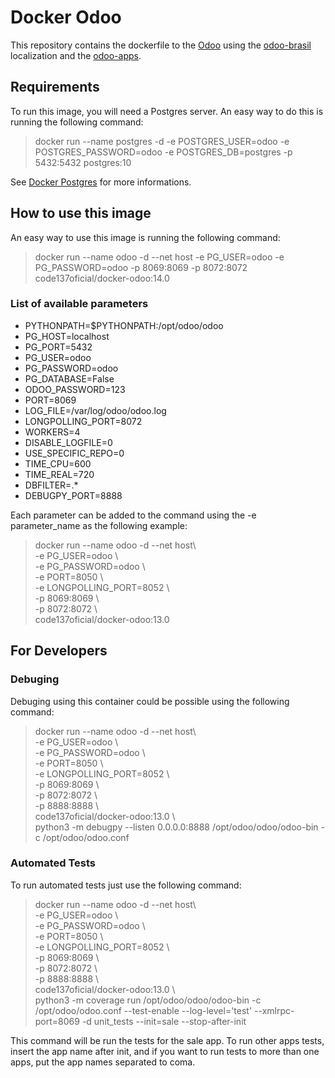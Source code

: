 # Docker Odoo

This repository contains the dockerfile to the [Odoo](https://www.odoo.com) using the [odoo-brasil](https://www.github.com/trust-code/odoo-brasil) localization and the [odoo-apps](https://www.github.com/code-137/odoo-apps).

## Requirements

To run this image, you will need a Postgres server. An easy way to do this is running the following command:

> docker run --name postgres -d -e POSTGRES_USER=odoo -e POSTGRES_PASSWORD=odoo -e POSTGRES_DB=postgres -p 5432:5432 postgres:10


See [Docker Postgres](https://hub.docker.com/_/postgres/) for more informations.

## How to use this image

An easy way to use this image is running the following command:

> docker run --name odoo -d --net host -e PG_USER=odoo -e PG_PASSWORD=odoo -p 8069:8069 -p 8072:8072 code137oficial/docker-odoo:14.0


### List of available parameters

* PYTHONPATH=$PYTHONPATH:/opt/odoo/odoo
* PG_HOST=localhost
* PG_PORT=5432
* PG_USER=odoo
* PG_PASSWORD=odoo
* PG_DATABASE=False
* ODOO_PASSWORD=123
* PORT=8069
* LOG_FILE=/var/log/odoo/odoo.log
* LONGPOLLING_PORT=8072
* WORKERS=4
* DISABLE_LOGFILE=0
* USE_SPECIFIC_REPO=0
* TIME_CPU=600
* TIME_REAL=720
* DBFILTER=.*
* DEBUGPY_PORT=8888

Each parameter can be added to the command using the -e parameter_name as the following example:

> docker run --name odoo -d --net host\\  
    -e PG_USER=odoo \\  
    -e PG_PASSWORD=odoo \\  
    -e PORT=8050 \\  
    -e LONGPOLLING_PORT=8052 \\  
    -p 8069:8069 \\  
    -p 8072:8072 \\  
    code137oficial/docker-odoo:13.0

## For Developers

### Debuging

Debuging using this container could be possible using the following command:

> docker run --name odoo -d --net host\\  
    -e PG_USER=odoo \\  
    -e PG_PASSWORD=odoo \\  
    -e PORT=8050 \\  
    -e LONGPOLLING_PORT=8052 \\  
    -p 8069:8069 \\  
    -p 8072:8072 \\  
    -p 8888:8888 \\  
    code137oficial/docker-odoo:13.0 \\  
    python3 -m debugpy --listen 0.0.0.0:8888 /opt/odoo/odoo/odoo-bin -c /opt/odoo/odoo.conf

### Automated Tests

To run automated tests just use the following command:

> docker run --name odoo -d --net host\\  
    -e PG_USER=odoo \\  
    -e PG_PASSWORD=odoo \\  
    -e PORT=8050 \\  
    -e LONGPOLLING_PORT=8052 \\  
    -p 8069:8069 \\  
    -p 8072:8072 \\  
    -p 8888:8888 \\  
    code137oficial/docker-odoo:13.0 \\  
    python3 -m coverage run /opt/odoo/odoo/odoo-bin -c /opt/odoo/odoo.conf --test-enable --log-level='test' --xmlrpc-port=8069 -d unit_tests --init=sale --stop-after-init

This command will be run the tests for the sale app. To run other apps tests, insert the app name after init, and if you want to run tests to more than one apps, put the app names separated to coma.
